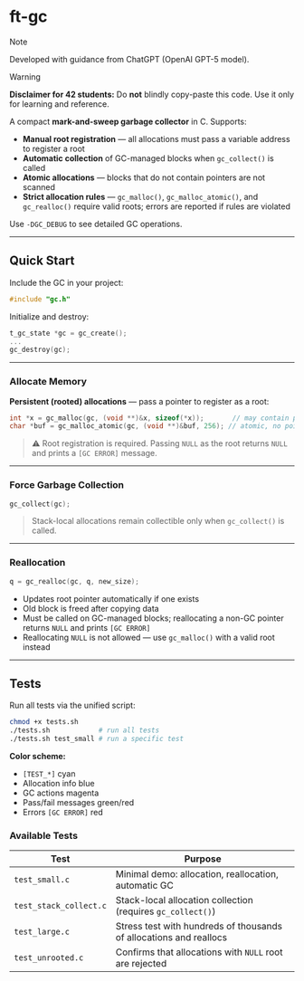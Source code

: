 # ft-gc

> [!NOTE]
> Developed with guidance from ChatGPT (OpenAI GPT-5 model).

> [!WARNING]
> **Disclaimer for 42 students:** Do **not** blindly copy-paste this code. Use it only for learning and reference.

A compact **mark-and-sweep garbage collector** in C. Supports:

* **Manual root registration** — all allocations must pass a variable address to register a root
* **Automatic collection** of GC-managed blocks when `gc_collect()` is called
* **Atomic allocations** — blocks that do not contain pointers are not scanned
* **Strict allocation rules** — `gc_malloc()`, `gc_malloc_atomic()`, and `gc_realloc()` require valid roots; errors are reported if rules are violated

Use `-DGC_DEBUG` to see detailed GC operations.

---

## Quick Start

Include the GC in your project:

```c
#include "gc.h"
```

Initialize and destroy:

```c
t_gc_state *gc = gc_create();
...
gc_destroy(gc);
```

---

### Allocate Memory

**Persistent (rooted) allocations** — pass a pointer to register as a root:

```c
int *x = gc_malloc(gc, (void **)&x, sizeof(*x));       // may contain pointers
char *buf = gc_malloc_atomic(gc, (void **)&buf, 256); // atomic, no pointer scanning
```

> ⚠ Root registration is required. Passing `NULL` as the root returns `NULL` and prints a `[GC ERROR]` message.

---

### Force Garbage Collection

```c
gc_collect(gc);
```

> Stack-local allocations remain collectible only when `gc_collect()` is called.

---

### Reallocation

```c
q = gc_realloc(gc, q, new_size);
```

* Updates root pointer automatically if one exists
* Old block is freed after copying data
* Must be called on GC-managed blocks; reallocating a non-GC pointer returns `NULL` and prints `[GC ERROR]`
* Reallocating `NULL` is not allowed — use `gc_malloc()` with a valid root instead

---

## Tests

Run all tests via the unified script:

```sh
chmod +x tests.sh
./tests.sh            # run all tests
./tests.sh test_small # run a specific test
```

**Color scheme:**

* `[TEST_*]` cyan
* Allocation info blue
* GC actions magenta
* Pass/fail messages green/red
* Errors `[GC ERROR]` red

### Available Tests

| Test                   | Purpose                                                            |
| ---------------------- | ------------------------------------------------------------------ |
| `test_small.c`         | Minimal demo: allocation, reallocation, automatic GC               |
| `test_stack_collect.c` | Stack-local allocation collection (requires `gc_collect()`)        |
| `test_large.c`         | Stress test with hundreds of thousands of allocations and reallocs |
| `test_unrooted.c`      | Confirms that allocations with `NULL` root are rejected            |

